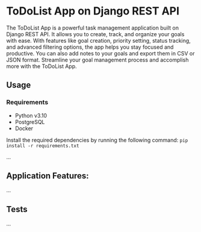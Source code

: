 # ToDoList App on Django REST API

The ToDoList App is a powerful task management application built on Django REST API. It allows you to create, track, and organize your goals with ease. With features like goal creation, priority setting, status tracking, and advanced filtering options, the app helps you stay focused and productive. You can also add notes to your goals and export them in CSV or JSON format. Streamline your goal management process and accomplish more with the ToDoList App.

## Usage

### Requirements
* Python v3.10
* PostgreSQL
* Docker

Install the required dependencies by running the following command: `pip install -r requirements.txt`

...

## Application Features:

...

## Tests

...